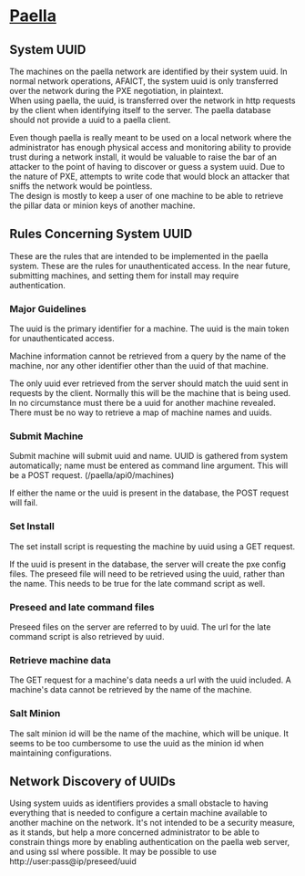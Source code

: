 # [Paella](#)

## System UUID

The machines on the paella network are identified by their system 
uuid.  In normal network operations, AFAICT, the system uuid is only 
transferred over the network during the PXE negotiation, in plaintext.  
When using paella, the uuid, is transferred over the network in http 
requests by the client when identifying itself to the server.  The paella 
database should not provide a uuid to a paella client.

Even though paella is really meant to be used on a local network where 
the administrator has enough physical access and monitoring ability to 
provide trust during a network install, it would be valuable to raise 
the bar of an attacker to the point of having to discover or guess a 
system uuid.  Due to the nature of PXE, attempts to write code that 
would block an attacker that sniffs the network would be pointless.  
The design is mostly to keep a user of one machine to be able to 
retrieve the pillar data or minion keys of another machine.


## Rules Concerning System UUID

These are the rules that are intended to be implemented in the paella 
system.  These are the rules for unauthenticated access.  In the near 
future, submitting machines, and setting them for install may require 
authentication.


### Major Guidelines

The uuid is the primary identifier for a machine.  The uuid is the 
main token for unauthenticated access.

Machine information cannot be retrieved from a query by the 
name of the machine, nor any other identifier other than the 
uuid of that machine.

The only uuid ever retrieved from the server should match the uuid 
sent in requests by the client.  Normally this will be the machine 
that is being used.  In no circumstance must there be a uuid for 
another machine revealed.  There must be no way to retrieve a map of 
machine names and uuids.







### Submit Machine

Submit machine will submit uuid and name.  UUID is gathered from system 
automatically; name must be entered as command line argument.  This will 
be a POST request. (/paella/api0/machines)

If either the name or the uuid is present in the database, the POST 
request will fail.


### Set Install

The set install script is requesting the machine by uuid using a GET 
request.

If the uuid is present in the database, the server will create the
pxe config files.  The preseed file will need to be retrieved using 
the uuid, rather than the name.  This needs to be true for the late 
command script as well.

### Preseed and late command files

Preseed files on the server are referred to by uuid.  The url for 
the late command script is also retrieved by uuid.

### Retrieve machine data

The GET request for a machine's data needs a url with the uuid 
included.  A machine's data cannot be retrieved by the name of 
the machine.


### Salt Minion

The salt minion id will be the name of the machine, which will be 
unique.  It seems to be too cumbersome to use the uuid as the minion 
id when maintaining configurations.


## Network Discovery of UUIDs

Using system uuids as identifiers provides a small obstacle to 
having everything that is needed to configure a certain machine 
available to another machine on the network.  It's not intended 
to be a security measure, as it stands, but help a more concerned 
administrator to be able to constrain things more by enabling 
authentication on the paella web server, and using ssl where 
possible.  It may be possible to use http://user:pass@ip/preseed/uuid 






